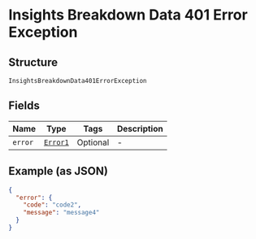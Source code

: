 
# Insights Breakdown Data 401 Error Exception

## Structure

`InsightsBreakdownData401ErrorException`

## Fields

| Name | Type | Tags | Description |
|  --- | --- | --- | --- |
| `error` | [`Error1`](../../doc/models/error-1.md) | Optional | - |

## Example (as JSON)

```json
{
  "error": {
    "code": "code2",
    "message": "message4"
  }
}
```

